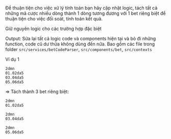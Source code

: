 Để thuận tiện cho việc xử lý tính toán bạn hãy cập nhật logic, tách tất cả những mã cược nhiều dòng thành 1 dòng tương đương với 1 bet riêng biệt để thuận tiện cho việc đối soát, tính toán kết quả.

Giữ nguyên logic cho các trường hợp đặc biệt

Output: Sửa lại tất cả logic code và components hiện tại và bỏ đi những function, code cũ dư thừa không dùng đến nữa.
Bao gồm các file trong folder `src/services/betCodeParser`, `src/components/bet`, `src/contexts`

Ví dụ 1

```
2dmn
01.02da5
03.04da5
05.06da5
```

=> Tách thành 3 bet riêng biệt:

```
2dmn
01.02da5
```

```
2dmn
03.04da5
```

```
2dmn
05.06da5
```
